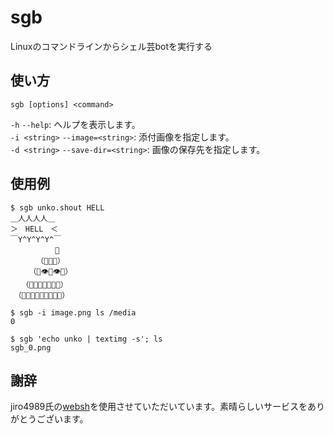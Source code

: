 # sgb
Linuxのコマンドラインからシェル芸botを実行する

## 使い方
`sgb [options] <command>`

`-h` `--help`: ヘルプを表示します。  
`-i <string>` `--image=<string>`: 添付画像を指定します。  
`-d <string>` `--save-dir=<string>`: 画像の保存先を指定します。

## 使用例
```
$ sgb unko.shout HELL
＿人人人人＿
＞　HELL　＜
￣Y^Y^Y^Y^￣
　　　　　　👑
　　　　（💩💩💩）
　　　（💩👁💩👁💩）
　　（💩💩💩👃💩💩💩）
　（💩💩💩💩👄💩💩💩💩）
 
$ sgb -i image.png ls /media
0

$ sgb 'echo unko | textimg -s'; ls
sgb_0.png
```

## 謝辞
jiro4989氏の[websh](https://websh.jiro4989.com/)を使用させていただいています。素晴らしいサービスをありがとうございます。
